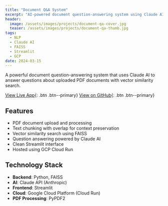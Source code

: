 ```yaml
---
title: "Document Q&A System"
excerpt: "AI-powered document question-answering system using Claude AI and vector similarity search"
header:
  image: /assets/images/projects/document-qa-cover.jpg
  teaser: /assets/images/projects/document-qa-thumb.jpg
tags:
  - NLP
  - Claude AI
  - FAISS
  - Streamlit
  - GCP
date: 2024-03-15
---
```


A powerful document question-answering system that uses Claude AI to answer questions about uploaded PDF documents with vector similarity search.

[View Live App](https://docutalku-995326108656.europe-west2.run.app){: .btn .btn--primary}
[View on GitHub](https://github.com/riobanerjee/document-qa-system){: .btn .btn--primary}

## Features

- PDF document upload and processing
- Text chunking with overlap for context preservation
- Vector similarity search using FAISS
- Question answering powered by Claude AI
- Clean Streamlit interface
- Hosted using GCP Cloud Run

## Technology Stack

- **Backend**: Python, FAISS
- **AI**: Claude API (Anthropic)
- **Frontend**: Streamlit
- **Cloud**: Google Cloud Platform (Cloud Run)
- **PDF Processing**: PyPDF2